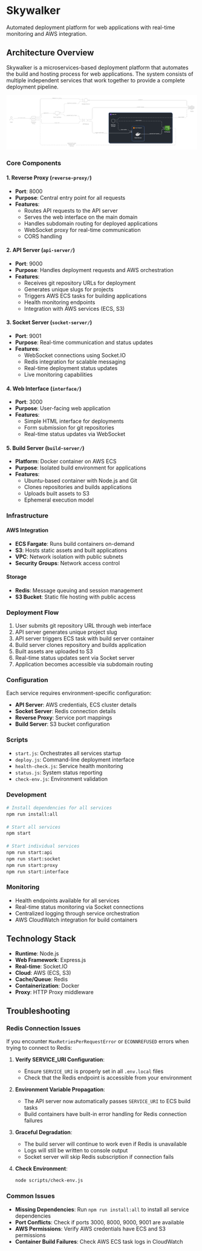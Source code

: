 # Skywalker

Automated deployment platform for web applications with real-time monitoring and AWS integration.

## Architecture Overview

Skywalker is a microservices-based deployment platform that automates the build and hosting process for web applications. The system consists of multiple independent services that work together to provide a complete deployment pipeline.

![System Architecture Diagram](./assets/diagram-export-8-16-2025-10_04_45-PM.png)

### Core Components

#### 1. Reverse Proxy (`reverse-proxy/`)
- **Port**: 8000
- **Purpose**: Central entry point for all requests
- **Features**:
  - Routes API requests to the API server
  - Serves the web interface on the main domain
  - Handles subdomain routing for deployed applications
  - WebSocket proxy for real-time communication
  - CORS handling

#### 2. API Server (`api-server/`)
- **Port**: 9000
- **Purpose**: Handles deployment requests and AWS orchestration
- **Features**:
  - Receives git repository URLs for deployment
  - Generates unique slugs for projects
  - Triggers AWS ECS tasks for building applications
  - Health monitoring endpoints
  - Integration with AWS services (ECS, S3)

#### 3. Socket Server (`socket-server/`)
- **Port**: 9001
- **Purpose**: Real-time communication and status updates
- **Features**:
  - WebSocket connections using Socket.IO
  - Redis integration for scalable messaging
  - Real-time deployment status updates
  - Live monitoring capabilities

#### 4. Web Interface (`interface/`)
- **Port**: 3000
- **Purpose**: User-facing web application
- **Features**:
  - Simple HTML interface for deployments
  - Form submission for git repositories
  - Real-time status updates via WebSocket

#### 5. Build Server (`build-server/`)
- **Platform**: Docker container on AWS ECS
- **Purpose**: Isolated build environment for applications
- **Features**:
  - Ubuntu-based container with Node.js and Git
  - Clones repositories and builds applications
  - Uploads built assets to S3
  - Ephemeral execution model

### Infrastructure

#### AWS Integration
- **ECS Fargate**: Runs build containers on-demand
- **S3**: Hosts static assets and built applications
- **VPC**: Network isolation with public subnets
- **Security Groups**: Network access control

#### Storage
- **Redis**: Message queuing and session management
- **S3 Bucket**: Static file hosting with public access

### Deployment Flow

1. User submits git repository URL through web interface
2. API server generates unique project slug
3. API server triggers ECS task with build server container
4. Build server clones repository and builds application
5. Built assets are uploaded to S3
6. Real-time status updates sent via Socket server
7. Application becomes accessible via subdomain routing

### Configuration

Each service requires environment-specific configuration:

- **API Server**: AWS credentials, ECS cluster details
- **Socket Server**: Redis connection details
- **Reverse Proxy**: Service port mappings
- **Build Server**: S3 bucket configuration

### Scripts

- `start.js`: Orchestrates all services startup
- `deploy.js`: Command-line deployment interface
- `health-check.js`: Service health monitoring
- `status.js`: System status reporting
- `check-env.js`: Environment validation

### Development

```bash
# Install dependencies for all services
npm run install:all

# Start all services
npm start

# Start individual services
npm run start:api
npm run start:socket
npm run start:proxy
npm run start:interface
```

### Monitoring

- Health endpoints available for all services
- Real-time status monitoring via Socket connections
- Centralized logging through service orchestration
- AWS CloudWatch integration for build containers

## Technology Stack

- **Runtime**: Node.js
- **Web Framework**: Express.js
- **Real-time**: Socket.IO
- **Cloud**: AWS (ECS, S3)
- **Cache/Queue**: Redis
- **Containerization**: Docker
- **Proxy**: HTTP Proxy middleware

## Troubleshooting

### Redis Connection Issues

If you encounter `MaxRetriesPerRequestError` or `ECONNREFUSED` errors when trying to connect to Redis:

1. **Verify SERVICE_URI Configuration**: 
   - Ensure `SERVICE_URI` is properly set in all `.env.local` files
   - Check that the Redis endpoint is accessible from your environment

2. **Environment Variable Propagation**:
   - The API server now automatically passes `SERVICE_URI` to ECS build tasks
   - Build containers have built-in error handling for Redis connection failures

3. **Graceful Degradation**:
   - The build server will continue to work even if Redis is unavailable
   - Logs will still be written to console output
   - Socket server will skip Redis subscription if connection fails

4. **Check Environment**:
   ```bash
   node scripts/check-env.js
   ```

### Common Issues

- **Missing Dependencies**: Run `npm run install:all` to install all service dependencies
- **Port Conflicts**: Check if ports 3000, 8000, 9000, 9001 are available
- **AWS Permissions**: Verify AWS credentials have ECS and S3 permissions
- **Container Build Failures**: Check AWS ECS task logs in CloudWatch